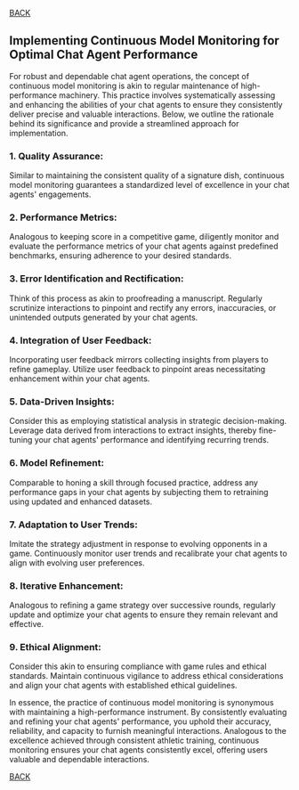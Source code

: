 [BACK](main.md)

## Implementing Continuous Model Monitoring for Optimal Chat Agent Performance

For robust and dependable chat agent operations, the concept of continuous model monitoring is akin to regular maintenance of high-performance machinery. This practice involves systematically assessing and enhancing the abilities of your chat agents to ensure they consistently deliver precise and valuable interactions. Below, we outline the rationale behind its significance and provide a streamlined approach for implementation.

### 1. Quality Assurance:

Similar to maintaining the consistent quality of a signature dish, continuous model monitoring guarantees a standardized level of excellence in your chat agents' engagements.

### 2. Performance Metrics:

Analogous to keeping score in a competitive game, diligently monitor and evaluate the performance metrics of your chat agents against predefined benchmarks, ensuring adherence to your desired standards.

### 3. Error Identification and Rectification:

Think of this process as akin to proofreading a manuscript. Regularly scrutinize interactions to pinpoint and rectify any errors, inaccuracies, or unintended outputs generated by your chat agents.

### 4. Integration of User Feedback:

Incorporating user feedback mirrors collecting insights from players to refine gameplay. Utilize user feedback to pinpoint areas necessitating enhancement within your chat agents.

### 5. Data-Driven Insights:

Consider this as employing statistical analysis in strategic decision-making. Leverage data derived from interactions to extract insights, thereby fine-tuning your chat agents' performance and identifying recurring trends.

### 6. Model Refinement:

Comparable to honing a skill through focused practice, address any performance gaps in your chat agents by subjecting them to retraining using updated and enhanced datasets.

### 7. Adaptation to User Trends:

Imitate the strategy adjustment in response to evolving opponents in a game. Continuously monitor user trends and recalibrate your chat agents to align with evolving user preferences.

### 8. Iterative Enhancement:

Analogous to refining a game strategy over successive rounds, regularly update and optimize your chat agents to ensure they remain relevant and effective.

### 9. Ethical Alignment:

Consider this akin to ensuring compliance with game rules and ethical standards. Maintain continuous vigilance to address ethical considerations and align your chat agents with established ethical guidelines.

In essence, the practice of continuous model monitoring is synonymous with maintaining a high-performance instrument. By consistently evaluating and refining your chat agents' performance, you uphold their accuracy, reliability, and capacity to furnish meaningful interactions. Analogous to the excellence achieved through consistent athletic training, continuous monitoring ensures your chat agents consistently excel, offering users valuable and dependable interactions.

[BACK](main.md)